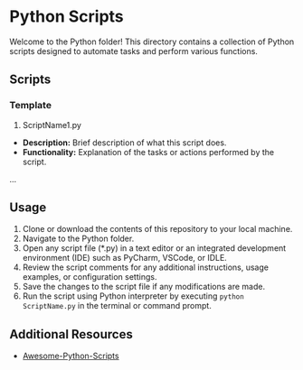 # Python Scripts

Welcome to the Python folder! This directory contains a collection of Python scripts designed to automate tasks and perform various functions.

## Scripts

### Template 

 1. ScriptName1.py

- **Description:** Brief description of what this script does.
- **Functionality:** Explanation of the tasks or actions performed by the script.


...

## Usage

1. Clone or download the contents of this repository to your local machine.
2. Navigate to the Python folder.
3. Open any script file (*.py) in a text editor or an integrated development environment (IDE) such as PyCharm, VSCode, or IDLE.
4. Review the script comments for any additional instructions, usage examples, or configuration settings.
5. Save the changes to the script file if any modifications are made.
6. Run the script using Python interpreter by executing `python ScriptName.py` in the terminal or command prompt.

## Additional Resources
* [Awesome-Python-Scripts](https://github.com/hastagAB/Awesome-Python-Scripts)
